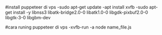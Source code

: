 #install puppeteer di vps
-sudo apt-get update
-apt install xvfb
-sudo apt-get install -y libnss3 libatk-bridge2.0-0 libatk1.0-0 libgdk-pixbuf2.0-0 libgtk-3-0 libgbm-dev


#cara runing puppeteer di vps
-xvfb-run -a node name_file.js
